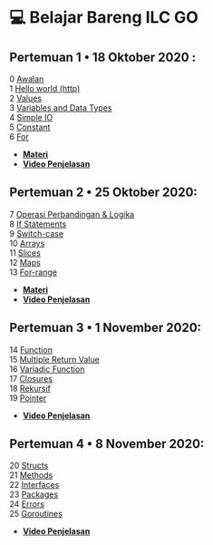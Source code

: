 # :computer: Belajar Bareng ILC GO

## Pertemuan 1 • 18 Oktober 2020 :<br>

0 <a href="https://github.com/ilcupnjatim/Belajar-Bareng-ILC-GO/tree/main/awalan">Awalan</a><br>
1 <a href="https://github.com/ilcupnjatim/Belajar-Bareng-ILC-GO/tree/main/1%20Hello%20world">Hello world (http)</a><br>
2 <a href="https://github.com/ilcupnjatim/Belajar-Bareng-ILC-GO/tree/main/2%20Values">Values</a><br>
3 <a href="https://github.com/ilcupnjatim/Belajar-Bareng-ILC-GO/tree/main/3%20Variables%20and%20Data%20Types">Variables and Data Types</a><br>
4 <a href="https://github.com/ilcupnjatim/Belajar-Bareng-ILC-GO/tree/main/4%20Simple%20IO">Simple IO</a><br>
5 <a href="https://github.com/ilcupnjatim/Belajar-Bareng-ILC-GO/tree/main/5%20Constant">Constant</a><br>
6 <a href="https://github.com/ilcupnjatim/Belajar-Bareng-ILC-GO/tree/main/6%20For">For</a><br>
- <a href="https://github.com/ilcupnjatim/Belajar-Bareng-ILC-GO/blob/main/Slides/Start%20Your%20Programming%20Journey%20with%20Go!.pdf" style="font-weight:bold">Materi</a><br>
- <a href="https://www.youtube.com/watch?v=qGBNZdHodLw" style="font-weight:bold">Video Penjelasan</a>

## Pertemuan 2 • 25 Oktober 2020:<br>
7 <a href="https://github.com/ilcupnjatim/Belajar-Bareng-ILC-GO/tree/main/7%20Operasi%20perbandingan%20%26%20logika">Operasi Perbandingan & Logika</a><br>
8 <a href="https://github.com/ilcupnjatim/Belajar-Bareng-ILC-GO/tree/main/8%20If%20statements">If Statements</a><br>
9 <a href="https://github.com/ilcupnjatim/Belajar-Bareng-ILC-GO/tree/main/9%20Switch-case">Switch-case</a><br>
10 <a href="https://github.com/ilcupnjatim/Belajar-Bareng-ILC-GO/tree/main/10%20Arrays">Arrays</a><br>
11 <a href="https://github.com/ilcupnjatim/Belajar-Bareng-ILC-GO/tree/main/11%20Slices">Slices</a><br>
12 <a href="https://github.com/ilcupnjatim/Belajar-Bareng-ILC-GO/tree/main/12%20Maps">Maps</a><br>
13 <a href="https://github.com/ilcupnjatim/Belajar-Bareng-ILC-GO/tree/main/13%20For-range">For-range</a><br>
- <a href="#" style="font-weight:bold">Materi</a><br>
- <a href="https://www.youtube.com/watch?v=E0Of9416MHc" style="font-weight:bold">Video Penjelasan</a>

## Pertemuan 3 • 1 November 2020:<br>
14 <a href="https://github.com/ilcupnjatim/Belajar-Bareng-ILC-GO/tree/main/14%20Function">Function</a><br>
15 <a href="https://github.com/ilcupnjatim/Belajar-Bareng-ILC-GO/tree/main/15%20Multiple%20Return%20Values">Multiple Return Value</a><br>
16 <a href="https://github.com/ilcupnjatim/Belajar-Bareng-ILC-GO/tree/main/16%20Variadic%20Functions">Variadic Function</a><br>
17 <a href="https://github.com/ilcupnjatim/Belajar-Bareng-ILC-GO/tree/main/17%20Closures">Closures</a><br>
18 <a href="https://github.com/ilcupnjatim/Belajar-Bareng-ILC-GO/tree/main/18%20Rekursif">Rekursif</a><br>
19 <a href="https://github.com/ilcupnjatim/Belajar-Bareng-ILC-GO/tree/main/19%20Pointer">Pointer</a><br>

- <a href="#" style="font-weight:bold">Video Penjelasan</a>

## Pertemuan 4 • 8 November 2020:<br>
20 <a href="https://github.com/ilcupnjatim/Belajar-Bareng-ILC-GO/tree/main/20%20Structs">Structs</a><br>
21 <a href="https://github.com/ilcupnjatim/Belajar-Bareng-ILC-GO/tree/main/21%20Methods">Methods</a><br>
22 <a href="https://github.com/ilcupnjatim/Belajar-Bareng-ILC-GO/tree/main/22%20Interfaces">Interfaces</a><br>
23 <a href="https://github.com/ilcupnjatim/Belajar-Bareng-ILC-GO/tree/main/23%20Packages">Packages</a><br>
24 <a href="https://github.com/ilcupnjatim/Belajar-Bareng-ILC-GO/tree/main/24%20Errors">Errors</a><br>
25 <a href="https://github.com/ilcupnjatim/Belajar-Bareng-ILC-GO/tree/main/25%20Goroutines">Goroutines</a><br>

- <a href="#" style="font-weight:bold">Video Penjelasan</a>
